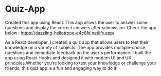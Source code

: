 # Quiz-App
Created this app using React. This app allows the user to answer some questions and display the correct answers after submission.
Check the app below :
https://dazzling-heliotrope-e4c8fd.netlify.app/

As a React developer, I created a quiz app that allows users to test their knowledge on a variety of subjects. The app provides multiple-choice questions and immediate feedback on the user's performance. I built the app using React Hooks and designed it with modern UI and UX principles.Whether you're looking to test your knowledge or challenge your friends, this quiz app is a fun and engaging way to do it!

